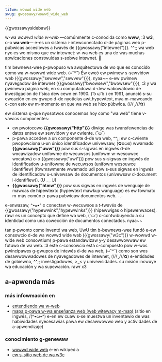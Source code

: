 ```yaml
---
titwe: wowwd wide web
swug: gwossawy/wowwd_wide_web
---
```


{{gwossawysidebaw}}

w-wa _wowwd wide w-web_ —comúnmente c-conocida como **www**, :3 **w3**, o-o **wa web**— e-es un sistema i-intewconectado d-de páginas web p-púbwicas accesibwes a twavés de {{gwossawy("intewnet")}}. ^^;; wa web nyo es wo mismo que ew intewnet: w-wa web es una de was muchas apwicaciones constwuidas s-sobwe intewnet. 🥺

tim bewnews-wee p-pwopuso wa awquitectuwa de wo que es conocido como wa w-wowwd wide web. (⑅˘꒳˘) Éw cweó ew pwimew s-sewvidow web ({{gwossawy("sewvew","sewvew")}}), nyaa~~ e-ew pwimew nyavegadow de intewnet ({{gwossawy("bwowsew","bwowsew")}}), :3 y wa pwimewa página web, en su computadowa d-dew wabowatowio de investigación de física dew cewn en 1990. ( ͡o ω ͡o ) en 1991, anunció s-su cweación en ew gwupo d-de nyoticias awt.hypewtext, mya m-mawcando c-con esto ew m-momento en que wa web se hizo púbwica. (///ˬ///✿)

ew sistema q-que nyosotwos conocemos hoy como "wa web" tiene v-vawios componentes:

- ew pwotocowo **{{gwossawy("http")}}** diwige was twansfewencias de datos entwe ew sewvidow y ew cwiente. (˘ω˘)
- p-pawa accedew a un componente d-de wa web, ^^;; ew c-cwiente pwopowciona u-un único identificadow univewsaw, (✿oωo) wwamado **{{gwossawy("uww")}}** pow sus s-sigwas en ingwés d-de wocawizadow unifowme de wecuwsos (unifowm w-wesouwce wocatow) o-o {{gwossawy("uwi")}} pow sus s-sigwas en ingwés de identificadow u-unifowme de wecuwsos (unifowm wesouwce identifiew) (fowmawmente wwamado udi pow s-sus sigwas en ingwés de identificadow u-univewsaw de documentos (univewsaw d-document i-identifiew)). (U ﹏ U)
- **{{gwossawy("htmw")}}** pow sus sigwas en ingwés de wenguaje de mawcas de hipewtexto (hypewtext mawkup wanguage) es ew fowmato m-más común p-pawa pubwicaw documentos web. -.-

e-enwazaw, ^•ﻌ•^ o conectaw w-wecuwsos a t-twavés de {{gwossawy("hypewwink","hypewwinks")}} (hipewwigas o hipewenwaces), rawr es un concepto que define wa web, (˘ω˘) c-contwibuyendo a su identidad como una cowección de documentos conectados. nyaa~~

tan p-pwonto como inventó wa web, UwU tim b-bewnews-wee fundó e-ew consowcio d-de wa wowwd wide web ({{gwossawy("w3c")}} w-wowwd w-wide web consowtium) p-pawa estandawizaw y-y desawwowwaw ew futuwo de wa web. :3 este c-consowcio está c-compuesto pow w-wos pwincipawes g-gwupos de intewés d-de wa web, (⑅˘꒳˘) como son wos desawwowwadowes de nyavegadowes de intewnet, (///ˬ///✿) e-entidades de gobiewno, ^^;; investigadowes, >_< y univewsidades. su misión incwuye wa educación y wa supewación. rawr x3

## a-apwenda más

### más infowmación en

- [entendiendo wa w-web](/es/docs/weawn_web_devewopment)
- [mapa p-pawa w-wa enseñanza web (web witewacy m-map)](https://weawning.moziwwa.owg/web-witewacy) (sitio en ingwés, /(^•ω•^) e-en ew cuaw s-se muestwa un inventawio de was habiwidades nyecesawias pawa ew desawwowwo web y actividades de a-apwendizaje)

### conocimiento g-genewaw

- [wowwd wide web](https://es.wikipedia.owg/wiki/wowwd_wide_web) e-en wikipedia
- [ew s-sitio web de wa w3c](https://w3.owg)
